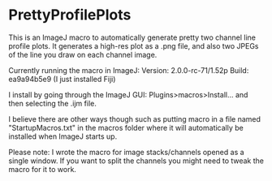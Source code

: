 # PrettyProfilePlots
This is an ImageJ macro to automatically generate pretty two channel line profile plots.
It generates a high-res plot as a .png file, and also two JPEGs of the line you draw on each channel image.

Currently running the macro in ImageJ:
Version: 2.0.0-rc-71/1.52p
Build: ea9a94b5e9
(I just installed Fiji)

I install by going through the ImageJ GUI:
Plugins>macros>Install... and then selecting the .ijm file.

I believe there are other ways though such as putting macro in a file named "StartupMacros.txt" in the macros folder where it will automatically be installed when ImageJ starts up.

Please note:
I wrote the macro for image stacks/channels opened as a single window. If you want to split the channels you might need to tweak the macro for it to work.
